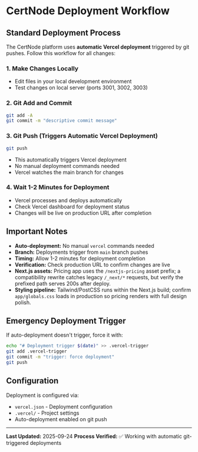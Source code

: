 # CertNode Deployment Workflow

## Standard Deployment Process

The CertNode platform uses **automatic Vercel deployment** triggered by git pushes. Follow this workflow for all changes:

### 1. Make Changes Locally
- Edit files in your local development environment
- Test changes on local server (ports 3001, 3002, 3003)

### 2. Git Add and Commit
```bash
git add -A
git commit -m "descriptive commit message"
```

### 3. Git Push (Triggers Automatic Vercel Deployment)
```bash
git push
```
- This automatically triggers Vercel deployment
- No manual deployment commands needed
- Vercel watches the main branch for changes

### 4. Wait 1-2 Minutes for Deployment
- Vercel processes and deploys automatically
- Check Vercel dashboard for deployment status
- Changes will be live on production URL after completion

## Important Notes

- **Auto-deployment:** No manual `vercel` commands needed
- **Branch:** Deployments trigger from `main` branch pushes
- **Timing:** Allow 1-2 minutes for deployment completion
- **Verification:** Check production URL to confirm changes are live
- **Next.js assets:** Pricing app uses the `/nextjs-pricing` asset prefix; a compatibility rewrite catches legacy `/_next/*` requests, but verify the prefixed path serves 200s after deploy.
- **Styling pipeline:** Tailwind/PostCSS runs within the Next.js build; confirm `app/globals.css` loads in production so pricing renders with full design polish.

## Emergency Deployment Trigger

If auto-deployment doesn't trigger, force it with:
```bash
echo "# Deployment trigger $(date)" >> .vercel-trigger
git add .vercel-trigger
git commit -m "trigger: force deployment"
git push
```

## Configuration

Deployment is configured via:
- `vercel.json` - Deployment configuration
- `.vercel/` - Project settings
- Auto-deployment enabled on git push

---

**Last Updated:** 2025-09-24
**Process Verified:** ✅ Working with automatic git-triggered deployments
